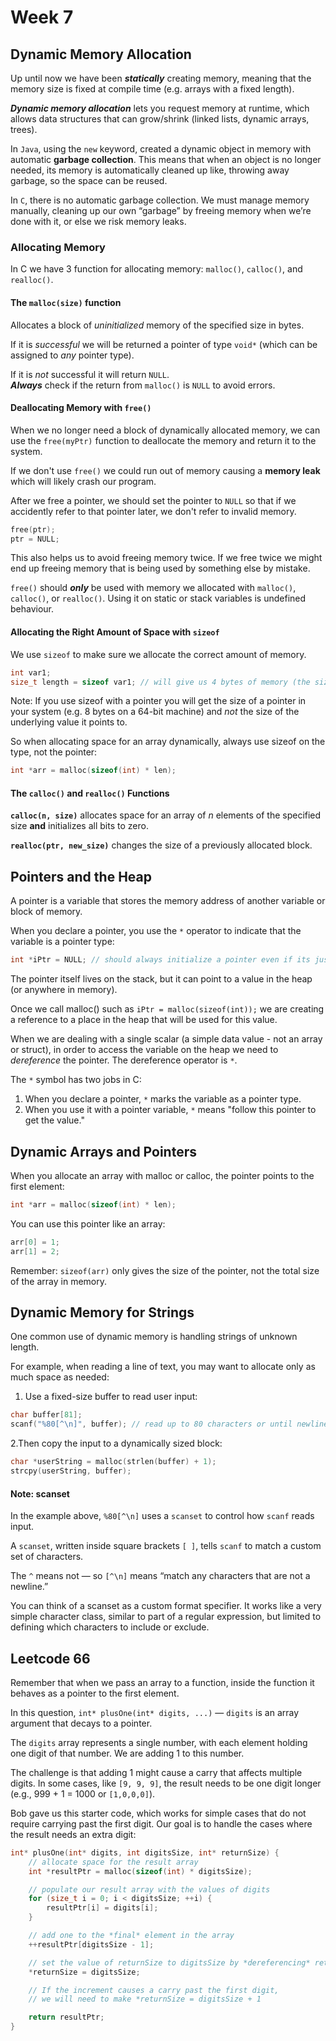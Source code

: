 # Week 7

## Dynamic Memory Allocation
Up until now we have been ***statically*** creating memory, meaning that the memory size is 
fixed at compile time (e.g. arrays with a fixed length).

***Dynamic memory allocation*** lets you request memory at runtime, which allows data
structures that can grow/shrink (linked lists, dynamic arrays, trees).

In `Java`, using the `new` keyword, created a dynamic object in memory with automatic
 **garbage collection**. This means that when an object is no longer needed, its
memory is automatically cleaned up like, throwing away garbage, so the space can
be reused.

In `C`, there is no automatic garbage collection. We must manage memory 
manually, cleaning up our own “garbage” by freeing memory when we’re done with
it, or else we risk memory leaks.

### Allocating Memory
In C we have 3 function for allocating memory: `malloc()`, `calloc()`, and `realloc()`.

#### The **`malloc(size)` function**
Allocates a block of *uninitialized* memory of the specified
size in bytes. 

If it is *successful* we will be returned a pointer of type `void*` (which can be
assigned to *any* pointer type).

If it is *not* successful it will return `NULL`.
<br>***Always*** check if the return from `malloc()` is `NULL` to avoid errors.

#### Deallocating Memory with `free()`
When we no longer need a block of dynamically allocated memory, we can use the 
`free(myPtr)` function to deallocate the memory and return it to the system. 

If we don't use `free()` we could run out of memory causing a **memory leak** which
will likely crash our program. 

After we free a pointer, we should set the pointer to `NULL` so that if we 
accidently refer to that pointer later, we don't refer to invalid memory.
```c
free(ptr);
ptr = NULL;
```

This also helps us to avoid freeing memory twice. If we free twice we might end up 
freeing memory that is being used by something else by mistake.

`free()` should ***only*** be used with memory we allocated with `malloc()`, `calloc()`,
or `realloc()`. Using it on static or stack variables is undefined behaviour.

#### Allocating the Right Amount of Space with `sizeof`
We use `sizeof` to make sure we allocate the correct amount of memory.

```c
int var1;
size_t length = sizeof var1; // will give us 4 bytes of memory (the size of an int)
```

Note: If you use sizeof with a pointer you will get the size of a pointer in
your system (e.g. 8 bytes on a 64-bit machine) and *not* the size of the underlying 
value it points to.

So when allocating space for an array dynamically, always use sizeof on the type, not the pointer:
```c
int *arr = malloc(sizeof(int) * len);
```


#### The `calloc()` and `realloc()` Functions
**`calloc(n, size)`** allocates space for an array of *n* elements of the 
specified size **and** initializes all bits to zero.

**`realloc(ptr, new_size)`** changes the size of a previously allocated block.


## Pointers and the Heap
A pointer is a variable that stores the memory address of another variable or block of memory.

When you declare a pointer, you use the `*` operator to indicate that the variable is a pointer type:
```c
int *iPtr = NULL; // should always initialize a pointer even if its just to NULL
```
The pointer itself lives on the stack, but it can point to a value in the heap (or anywhere in memory).


Once we call malloc() such as `iPtr = malloc(sizeof(int));` we are creating a 
reference to a place in the heap that will be used for this value.

When we are dealing with a single scalar (a simple data value - not an array or
struct), in order to access the variable on the heap we need to *dereference*
the pointer. The dereference operator is `*`. 

The `*` symbol has two jobs in C:

1. When you declare a pointer, `*` marks the variable as a pointer type.
2. When you use it with a pointer variable, `*` means "follow this pointer to get the value."

## Dynamic Arrays and Pointers
When you allocate an array with malloc or calloc, the pointer points to the first element:
```c
int *arr = malloc(sizeof(int) * len);
```

You can use this pointer like an array:
```c
arr[0] = 1;
arr[1] = 2;
```

Remember: `sizeof(arr)` only gives the size of the pointer, not the total size 
of the array in memory.

## Dynamic Memory for Strings
One common use of dynamic memory is handling strings of unknown length.

For example, when reading a line of text, you may want to allocate only as much space as needed:

1. Use a fixed-size buffer to read user input:
```c
char buffer[81];
scanf("%80[^\n]", buffer); // read up to 80 characters or until newline
```
2.Then copy the input to a dynamically sized block:
```c
char *userString = malloc(strlen(buffer) + 1);
strcpy(userString, buffer);
```

#### Note: scanset
In the example above, `%80[^\n]` uses a `scanset` to control how `scanf` reads input.

A `scanset`, written inside square brackets `[ ]`, tells `scanf` to match a 
custom set of characters.

The `^` means not — so `[^\n]` means “match any characters that are not a newline.”

You can think of a scanset as a custom format specifier. 
It works like a very simple character class, similar to part of a regular expression,
but limited to defining which characters to include or exclude.


## Leetcode 66

Remember that when we pass an array to a function, inside the function it
behaves as a pointer to the first element.

In this question, `int* plusOne(int* digits, ...)` — `digits` is an array
argument that decays to a pointer.

The `digits` array represents a single number, with each element holding one 
digit of that number. We are adding 1 to this number.

The challenge is that adding 1 might cause a carry that affects multiple digits.
In some cases, like `[9, 9, 9]`, the result needs to be one digit longer 
(e.g., 999 + 1 = 1000 or `[1,0,0,0]`).

Bob gave us this starter code, which works for simple cases that do not
require carrying past the first digit. Our goal is to handle the cases 
where the result needs an extra digit:

```c
int* plusOne(int* digits, int digitsSize, int* returnSize) {
    // allocate space for the result array
    int *resultPtr = malloc(sizeof(int) * digitsSize);

    // populate our result array with the values of digits
    for (size_t i = 0; i < digitsSize; ++i) {
        resultPtr[i] = digits[i];
    }

    // add one to the *final* element in the array
    ++resultPtr[digitsSize - 1];

    // set the value of returnSize to digitsSize by *dereferencing* returnSize.
    *returnSize = digitsSize;

    // If the increment causes a carry past the first digit,
    // we will need to make *returnSize = digitsSize + 1

    return resultPtr;
}
```

